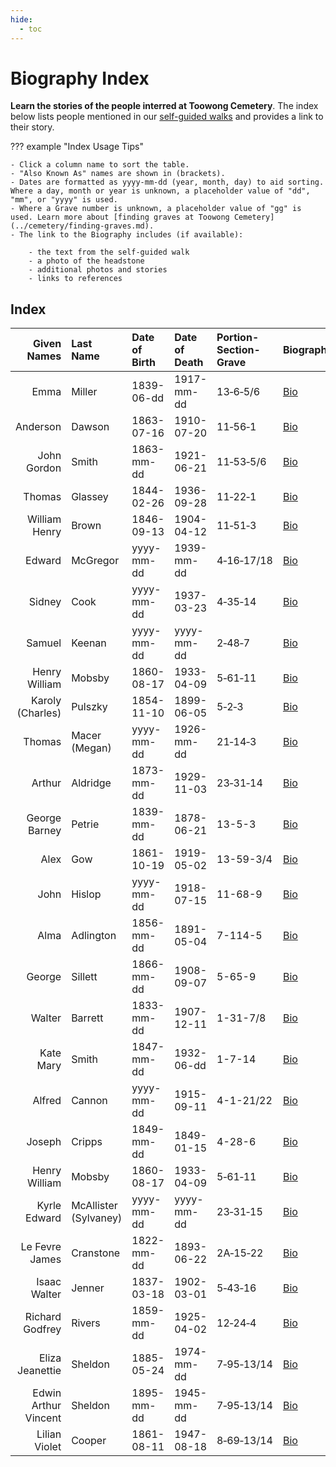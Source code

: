 ```yaml
---
hide:
  - toc
---
```



# Biography Index

**Learn the stories of the people interred at Toowong Cemetery**. The index below lists people mentioned in our [self-guided walks](../walks/index.md) and provides a link to their story. 

??? example "Index Usage Tips" 

    - Click a column name to sort the table.
    - "Also Known As" names are shown in (brackets).
    - Dates are formatted as yyyy-mm-dd (year, month, day) to aid sorting. Where a day, month or year is unknown, a placeholder value of "dd", "mm", or "yyyy" is used.
    - Where a Grave number is unknown, a placeholder value of "gg" is used. Learn more about [finding graves at Toowong Cemetery](../cemetery/finding-graves.md).
    - The link to the Biography includes (if available):

        - the text from the self-guided walk 
        - a photo of the headstone
        - additional photos and stories
        - links to references 
        

## Index

| Given Names      | Last Name    | Date of Birth| Date of Death | Portion-Section-Grave | Biography       |
| ----------:      | :--------    | :--------- | :--------- | :--------- | :---------------------------   |
| Emma             | Miller       | 1839-06-dd | 1917-mm-dd | 13‑6‑5/6   | [Bio](emma-miller.md)          |
| Anderson         | Dawson       | 1863-07-16 | 1910-07-20 | 11‑56‑1    | [Bio](anderson-dawson.md)      |
| John Gordon      | Smith        | 1863-mm-dd | 1921-06-21 | 11‑53‑5/6  | [Bio](john-gordon-smith.md)    |
| Thomas           | Glassey      | 1844-02-26 | 1936-09-28 | 11‑22‑1    | [Bio](thomas-glassey.md)       |
| William Henry    | Brown        | 1846-09-13 | 1904-04-12 | 11‑51‑3    | [Bio](william-henry-browne.md) |
| Edward           | McGregor     | yyyy-mm-dd | 1939-mm-dd | 4‑16‑17/18 | [Bio]()                    |
| Sidney           | Cook         | yyyy-mm-dd | 1937-03-23 | 4‑35‑14    | [Bio]()                    |
| Samuel           | Keenan       | yyyy-mm-dd | yyyy-mm-dd | 2‑48‑7     | [Bio]()                    |
| Henry William    | Mobsby       | 1860-08-17 | 1933-04-09 | 5‑61‑11    | [Bio]()                    |
| Karoly (Charles) | Pulszky      | 1854-11-10 | 1899-06-05 | 5‑2‑3      | [Bio]()                    |
| Thomas           | Macer (Megan)| yyyy-mm-dd | 1926-mm-dd | 21‑14‑3    | [Bio]()                    |
| Arthur           | Aldridge     | 1873-mm-dd | 1929-11-03 | 23‑31‑14   | [Bio]()                    |
| George Barney    | Petrie       | 1839-mm-dd | 1878-06-21 | 13-5-3     | [Bio]()                    |
| Alex             | Gow          | 1861-10-19 | 1919-05-02 | 13-59-3/4  | [Bio]()                    |
| John             | Hislop       | yyyy-mm-dd | 1918-07-15 | 11-68-9    | [Bio]()                    |
| Alma             | Adlington    | 1856-mm-dd | 1891-05-04 | 7-114-5    | [Bio]()                    |
| George           | Sillett      | 1866-mm-dd | 1908-09-07 | 5-65-9     | [Bio]()                    |
| Walter           | Barrett      | 1833-mm-dd | 1907-12-11 | 1-31-7/8   | [Bio]()                    |
| Kate Mary        | Smith        | 1847-mm-dd | 1932-06-dd | 1-7-14     | [Bio]()                    |
| Alfred           | Cannon       | yyyy-mm-dd | 1915-09-11 | 4-1-21/22  | [Bio]()                    |
| Joseph           | Cripps       | 1849-mm-dd | 1849-01-15 | 4-28-6     | [Bio]()                    |
| Henry William    | Mobsby       | 1860-08-17 | 1933-04-09 | 5‑61‑11    | [Bio]()                    |
| Kyrle Edward     | McAllister (Sylvaney)| yyyy-mm-dd | yyyy-mm-dd | 23‑31‑15 | [Bio]()              |
| Le Fevre James   | Cranstone    | 1822-mm-dd | 1893-06-22 | 2A‑15‑22   | [Bio]()                    |
| Isaac Walter     | Jenner       | 1837-03-18 | 1902-03-01 | 5‑43‑16    | [Bio]()                    |
| Richard Godfrey  | Rivers       | 1859-mm-dd | 1925-04-02 | 12‑24‑4    | [Bio]()                    |
| Eliza Jeanettie  | Sheldon      | 1885-05-24 | 1974-mm-dd | 7‑95‑13/14 | [Bio]()                    |
| Edwin Arthur Vincent | Sheldon  | 1895-mm-dd | 1945-mm-dd | 7‑95‑13/14 | [Bio]()                    |
| Lilian Violet    | Cooper       | 1861-08-11 | 1947-08-18 | 8‑69‑13/14 | [Bio](lilian-cooper.md)        |

<!--
|                  |              | yyyy-mm-dd | yyyy-mm-dd | pp-ss-gg   | [Bio]()                    |
-->
